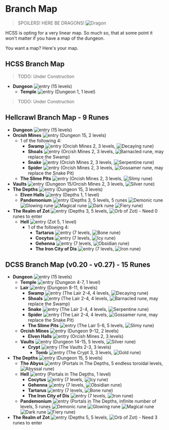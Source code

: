 # Branch Map

> SPOILERS! HERE BE DRAGONS! ![Dragon](../source/rltiles/mon/dragons/fire_dragon.png)

HCSS is opting for a very linear map. So much so, that at some point it won't matter if you have a map of the dungeon.

You want a map? Here's your map.


## HCSS Branch Map

> TODO: Under Construction

* **Dungeon** ![entry](https://github.com/john-science/HCSS/blob/main/crawl-ref/source/rltiles/dngn/gateways/exit_dungeon.png) (15 levels)
  * **Temple** ![entry](https://github.com/john-science/HCSS/blob/main/crawl-ref/source/rltiles/dngn/gateways/enter_temple.png) (Dungeon 1, 1 level)

> TODO: Under Construction


## Hellcrawl Branch Map - 9 Runes


* **Dungeon** ![entry](https://github.com/john-science/HCSS/blob/main/crawl-ref/source/rltiles/dngn/gateways/exit_dungeon.png) (15 levels)
* **Orcish Mines** ![entry](https://github.com/john-science/HCSS/blob/main/crawl-ref/source/rltiles/dngn/gateways/enter_orc.png) (Dungeon 15, 2 levels)
  * 1 of the following 4:
    * **Swamp** ![entry](https://github.com/john-science/HCSS/blob/main/crawl-ref/source/rltiles/dngn/gateways/enter_swamp.png) (Orcish Mines 2, 3 levels, ![Decaying rune](../source/rltiles/item/misc/runes/rune_swamp.png))
    * **Shoals** ![entry](https://github.com/john-science/HCSS/blob/main/crawl-ref/source/rltiles/dngn/gateways/enter_shoals.png) (Orcish Mines 2, 3 levels, ![Barnacled rune](../source/rltiles/item/misc/runes/rune_shoals.png), may replace the Swamp)
    * **Snake** ![entry](https://github.com/john-science/HCSS/blob/main/crawl-ref/source/rltiles/dngn/gateways/enter_snake.png) (Orcish Mines 2, 3 levels, ![Serpentine rune](../source/rltiles/item/misc/runes/rune_snake.png))
    * **Spider** ![entry](https://github.com/john-science/HCSS/blob/main/crawl-ref/source/rltiles/dngn/gateways/enter_spider.png) (Orcish Mines 2, 3 levels, ![Gossamer rune](../source/rltiles/item/misc/runes/rune_spider.png), may replace the Snake Pit)
  * **The Slime Pits** ![entry](https://github.com/john-science/HCSS/blob/main/crawl-ref/source/rltiles/dngn/gateways/enter_slime.png) (Orcish Mines 2, 3 levels, ![Slimy rune](../source/rltiles/item/misc/runes/rune_slime.png))
* **Vaults** ![entry](https://github.com/john-science/HCSS/blob/main/crawl-ref/source/rltiles/dngn/gateways/enter_vaults_closed.png) (Dungeon 15/Orcish Mines 2, 3 levels, ![Silver rune](../source/rltiles/item/misc/runes/rune_vaults.png))
* **The Depths** ![entry](https://github.com/john-science/HCSS/blob/main/crawl-ref/source/rltiles/dngn/gateways/enter_depths.png) (Dungeon 15, 3 levels)
  * **Elven Halls** ![entry](https://github.com/john-science/HCSS/blob/main/crawl-ref/source/rltiles/dngn/gateways/enter_elf.png) (Depths 1, 1 level)
  * **Pandemonium** ![entry](https://github.com/john-science/HCSS/blob/main/crawl-ref/source/rltiles/dngn/gateways/enter_pandemonium.png) (Depths 3, 5 levels, 5 runes ![Demonic rune](../source/rltiles/item/misc/runes/rune_demonic_1.png) ![Glowing rune](../source/rltiles/item/misc/runes/rune_demonic_2.png) ![Magical rune](../source/rltiles/item/misc/runes/rune_demonic_3.png) ![Dark rune](../source/rltiles/item/misc/runes/rune_demonic_4.png) ![Fiery rune](../source/rltiles/item/misc/runes/rune_demonic_5.png))
* **The Realm of Zot** ![entry](../source/rltiles/dngn/gateways/enter_zot_closed.png) (Depths 3, 5 levels, ![Orb of Zot](../source/rltiles/item/misc/misc_orb.png)) - Need 0 runes to enter
  * **Hell** ![entry](https://github.com/john-science/HCSS/blob/main/crawl-ref/source/rltiles/dngn/gateways/enter_hell1.png) (Zot 5, 1 level)
    * 1 of the following 4:
      * **Tartarus** ![entry](https://github.com/john-science/HCSS/blob/main/crawl-ref/source/rltiles/dngn/gateways/enter_tartarus1.png) (7 levels, ![Bone rune](../source/rltiles/item/misc/runes/rune_tartarus.png))
      * **Cocytus** ![entry](https://github.com/john-science/HCSS/blob/main/crawl-ref/source/rltiles/dngn/gateways/enter_cocytus1.png) (7 levels, ![Icy rune](../source/rltiles/item/misc/runes/rune_cocytus.png))
      * **Gehenna** ![entry](https://github.com/john-science/HCSS/blob/main/crawl-ref/source/rltiles/dngn/gateways/enter_gehenna1.png) (7 levels, ![Obsidian rune](../source/rltiles/item/misc/runes/rune_gehenna.png))
      * **The Iron City of Dis** ![entry](https://github.com/john-science/HCSS/blob/main/crawl-ref/source/rltiles/dngn/gateways/enter_dis1.png) (7 levels, ![Iron rune](../source/rltiles/item/misc/runes/rune_dis.png))




## DCSS Branch Map (v0.20 - v0.27) - 15 Runes

* **Dungeon** ![entry](https://github.com/john-science/HCSS/blob/main/crawl-ref/source/rltiles/dngn/gateways/exit_dungeon.png) (15 levels)
  * **Temple** ![entry](https://github.com/john-science/HCSS/blob/main/crawl-ref/source/rltiles/dngn/gateways/enter_temple.png) (Dungeon 4-7, 1 level)
  * **Lair** ![entry](https://github.com/john-science/HCSS/blob/main/crawl-ref/source/rltiles/dngn/gateways/enter_lair.png) (Dungeon 8-11, 6 levels)
    * **Swamp** ![entry](https://github.com/john-science/HCSS/blob/main/crawl-ref/source/rltiles/dngn/gateways/enter_swamp.png) (The Lair 2-4, 4 levels, ![Decaying rune](../source/rltiles/item/misc/runes/rune_swamp.png))
    * **Shoals** ![entry](https://github.com/john-science/HCSS/blob/main/crawl-ref/source/rltiles/dngn/gateways/enter_shoals.png) (The Lair 2-4, 4 levels, ![Barnacled rune](../source/rltiles/item/misc/runes/rune_shoals.png), may replace the Swamp)
    * **Snake** ![entry](https://github.com/john-science/HCSS/blob/main/crawl-ref/source/rltiles/dngn/gateways/enter_snake.png) (The Lair 2-4, 4 levels, ![Serpentine rune](../source/rltiles/item/misc/runes/rune_snake.png))
    * **Spider** ![entry](https://github.com/john-science/HCSS/blob/main/crawl-ref/source/rltiles/dngn/gateways/enter_spider.png) (The Lair 2-4, 4 levels, ![Gossamer rune](../source/rltiles/item/misc/runes/rune_spider.png), may replace the Snake Pit)
    * **The Slime Pits** ![entry](https://github.com/john-science/HCSS/blob/main/crawl-ref/source/rltiles/dngn/gateways/enter_slime.png) (The Lair 5-6, 5 levels, ![Slimy rune](../source/rltiles/item/misc/runes/rune_slime.png))
  * **Orcish Mines** ![entry](https://github.com/john-science/HCSS/blob/main/crawl-ref/source/rltiles/dngn/gateways/enter_orc.png) (Dungeon 9-12, 2 levels)
    * **Elven Halls** ![entry](https://github.com/john-science/HCSS/blob/main/crawl-ref/source/rltiles/dngn/gateways/enter_elf.png) (Orcish Mines 2, 3 levels)
  * **Vaults** ![entry](https://github.com/john-science/HCSS/blob/main/crawl-ref/source/rltiles/dngn/gateways/enter_vaults_closed.png) (Dungeon 14-15, 5 levels, ![Silver rune](../source/rltiles/item/misc/runes/rune_vaults.png))
    * **Crypt** ![entry](https://github.com/john-science/HCSS/blob/main/crawl-ref/source/rltiles/dngn/gateways/enter_crypt.png) (The Vaults 2-3, 3 levels)
      * **Tomb** ![entry](https://github.com/john-science/HCSS/blob/main/crawl-ref/source/rltiles/dngn/gateways/enter_tomb.png) (The Crypt 3, 3 levels, ![Gold rune](../source/rltiles/item/misc/runes/rune_tomb.png))
* **The Depths** ![entry](https://github.com/john-science/HCSS/blob/main/crawl-ref/source/rltiles/dngn/gateways/enter_depths.png) (Dungeon 15, 5 levels)
  * **The Abyss** ![entry](https://github.com/john-science/HCSS/blob/main/crawl-ref/source/rltiles/dngn/gateways/enter_abyss1.png) (Portals in The Depths, 5 endless toroidal levels, ![Abyssal rune](../source/rltiles/item/misc/runes/rune_abyss.png))
  * **Hell** ![entry](https://github.com/john-science/HCSS/blob/main/crawl-ref/source/rltiles/dngn/gateways/enter_hell1.png) (Portals in The Depths, 1 level)
    * **Cocytus** ![entry](https://github.com/john-science/HCSS/blob/main/crawl-ref/source/rltiles/dngn/gateways/enter_cocytus1.png) (7 levels, ![Icy rune](../source/rltiles/item/misc/runes/rune_cocytus.png))
    * **Gehenna** ![entry](https://github.com/john-science/HCSS/blob/main/crawl-ref/source/rltiles/dngn/gateways/enter_gehenna1.png) (7 levels, ![Obsidian rune](../source/rltiles/item/misc/runes/rune_gehenna.png))
    * **Tartarus** ![entry](https://github.com/john-science/HCSS/blob/main/crawl-ref/source/rltiles/dngn/gateways/enter_tartarus1.png) (7 levels, ![Bone rune](../source/rltiles/item/misc/runes/rune_tartarus.png))
    * **The Iron City of Dis** ![entry](https://github.com/john-science/HCSS/blob/main/crawl-ref/source/rltiles/dngn/gateways/enter_dis1.png) (7 levels, ![Iron rune](../source/rltiles/item/misc/runes/rune_dis.png))
  * **Pandemonium** ![entry](https://github.com/john-science/HCSS/blob/main/crawl-ref/source/rltiles/dngn/gateways/enter_pandemonium.png) (Portals in The Depths, infinite number of levels, 5 runes ![Demonic rune](../source/rltiles/item/misc/runes/rune_demonic_1.png) ![Glowing rune](../source/rltiles/item/misc/runes/rune_demonic_2.png) ![Magical rune](../source/rltiles/item/misc/runes/rune_demonic_3.png) ![Dark rune](../source/rltiles/item/misc/runes/rune_demonic_4.png) ![Fiery rune](../source/rltiles/item/misc/runes/rune_demonic_5.png))
* **The Realm of Zot** ![entry](../source/rltiles/dngn/gateways/enter_zot_closed.png) (Depths 5, 5 levels, ![Orb of Zot](../source/rltiles/item/misc/misc_orb.png)) - Need 3 runes to enter
